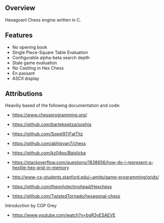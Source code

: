 ## Overview
Hexagoanl Chess engine written in C.

## Features
- No opening book
- Single Piece-Square Table Evaluation
- Configurable alpha-beta search depth
- Stale game evaluation
- No Castling in Hex Chess 
- En passant
- ASCII display

## Attributions
Heaviliy based of the following documentation and code:
- https://www.chessprogramming.org/
- https://github.com/bartekspitza/sophia
- https://github.com/Sopel97/FatTitz
- https://github.com/abhigyan7/chess
- https://github.com/kz04px/Baislicka

- https://stackoverflow.com/questions/1838656/how-do-i-represent-a-hextile-hex-grid-in-memory
- http://www-cs-students.stanford.edu/~amitp/game-programming/grids/
- https://github.com/theonlytechnohead/Hexchess
- https://github.com/TwistedTornado/hexagonal-chess

Introduction by CGP Grey
- https://www.youtube.com/watch?v=bgR3yESAEVE